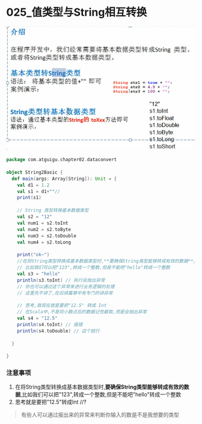 # 025_值类型与String相互转换

![image-20210323142402221](025_%E5%80%BC%E7%B1%BB%E5%9E%8B%E4%B8%8EString%E7%9B%B8%E4%BA%92%E8%BD%AC%E6%8D%A2/image-20210323142402221.png)

```scala
package com.atguigu.chapter02.dataconvert

object String2Basic {
  def main(args: Array[String]): Unit = {
    val d1 = 1.2
    val s1 = d1+""//
    print(s1)

    // String 类型转换基本数据类型
    val s2 = "12"
    val num1 = s2.toInt
    val num2 = s2.toByte
    val num3 = s2.toDouble
    val num4 = s2.toLong

    print("ok~")
    //在将String类型转换成基本数据类型时,**要确保String类型能够转成有效的数据**,
    // 比如我们可以把"123",转成一个整数,但是不能吧"hello"转成一个整数
    val s3 = "hello"
    println(s3.toInt) // 执行会抛出异常
    // 你也可以通过这个异常来进行业务逻辑的处理
    // 这里先不讲了,在后续篇章中有专门的讲异常

    // 思考,我现在就是要把"12.5" 转成 Int
    // 在Scala中,不是将小数点后的数据记性截取,而是会抛出异常
    val s4 = "12.5"
    println(s4.toInt) // 报错
    println(s4.toDouble) // 这个就行

  }

}
```

### 注意事项

1. 在将String类型转换成基本数据类型时,**要确保String类型能够转成有效的数据**,比如我们可以把"123",转成一个整数,但是不能吧"hello"转成一个整数
2. 思考就是要把"12.5"转成Int //?

> 有些人可以通过报出来的异常来判断你输入的数是不是我想要的类型

